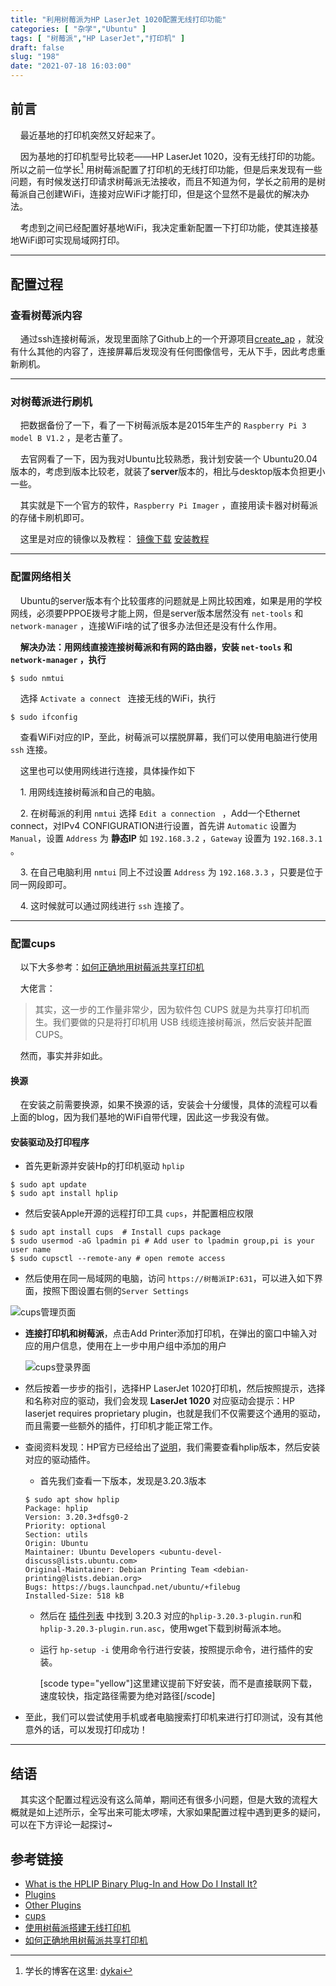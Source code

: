 ```yaml
---
title: "利用树莓派为HP LaserJet 1020配置无线打印功能"
categories: [ "杂学","Ubuntu" ]
tags: [ "树莓派","HP LaserJet","打印机" ]
draft: false
slug: "198"
date: "2021-07-18 16:03:00"
---
```


## 前言

&nbsp;&nbsp;&nbsp;&nbsp;最近基地的打印机突然又好起来了。

&nbsp;&nbsp;&nbsp;&nbsp;因为基地的打印机型号比较老——HP LaserJet 1020，没有无线打印的功能。所以之前一位学长[^1] 用树莓派配置了打印机的无线打印功能，但是后来发现有一些问题，有时候发送打印请求树莓派无法接收，而且不知道为何，学长之前用的是树莓派自己创建WiFi，连接对应WiFi才能打印，但是这个显然不是最优的解决办法。

&nbsp;&nbsp;&nbsp;&nbsp;考虑到之间已经配置好基地WiFi，我决定重新配置一下打印功能，使其连接基地WiFi即可实现局域网打印。



---



## 配置过程

### 查看树莓派内容

&nbsp;&nbsp;&nbsp;&nbsp;通过ssh连接树莓派，发现里面除了Github上的一个开源项目[create_ap](https://github.com/oblique/create_ap) ，就没有什么其他的内容了，连接屏幕后发现没有任何图像信号，无从下手，因此考虑重新刷机。



---



### 对树莓派进行刷机

&nbsp;&nbsp;&nbsp;&nbsp;把数据备份了一下，看了一下树莓派版本是2015年生产的 `Raspberry Pi 3 model B V1.2` ，是老古董了。

&nbsp;&nbsp;&nbsp;&nbsp;去官网看了一下，因为我对Ubuntu比较熟悉，我计划安装一个 Ubuntu20.04版本的，考虑到版本比较老，就装了**server**版本的，相比与desktop版本负担更小一些。

&nbsp;&nbsp;&nbsp;&nbsp;其实就是下一个官方的软件，`Raspberry Pi Imager` ，直接用读卡器对树莓派的存储卡刷机即可。

&nbsp;&nbsp;&nbsp;&nbsp;这里是对应的镜像以及教程： [镜像下载](https://ubuntu.com/download/raspberry-pi)   [安装教程](https://ubuntu.com/tutorials/how-to-install-ubuntu-desktop-on-raspberry-pi-4#1-overview)



---



### 配置网络相关

&nbsp;&nbsp;&nbsp;&nbsp;Ubuntu的server版本有个比较蛋疼的问题就是上网比较困难，如果是用的学校网线，必须要PPPOE拨号才能上网，但是server版本居然没有 `net-tools` 和 `network-manager` ，连接WiFi啥的试了很多办法但还是没有什么作用。

&nbsp;&nbsp;&nbsp;&nbsp;**解决办法：用网线直接连接树莓派和有网的路由器，安装 `net-tools` 和 `network-manager` ，执行**

```shell
$ sudo nmtui
```

&nbsp;&nbsp;&nbsp;&nbsp;选择 `Activate a connect ` 连接无线的WiFi，执行

```shell
$ sudo ifconfig
```

&nbsp;&nbsp;&nbsp;&nbsp;查看WiFi对应的IP，至此，树莓派可以摆脱屏幕，我们可以使用电脑进行使用 `ssh` 连接。

&nbsp;&nbsp;&nbsp;&nbsp;这里也可以使用网线进行连接，具体操作如下

&nbsp;&nbsp;&nbsp;&nbsp;1. 用网线连接树莓派和自己的电脑。

&nbsp;&nbsp;&nbsp;&nbsp;2. 在树莓派的利用 `nmtui` 选择 `Edit a connection ` ，Add一个Ethernet connect，对IPv4 CONFIGURATION进行设置，首先讲 `Automatic` 设置为 `Manual`，设置 `Address` 为 **静态IP** 如 `192.168.3.2` ，`Gateway` 设置为 `192.168.3.1` 。

&nbsp;&nbsp;&nbsp;&nbsp;3. 在自己电脑利用 `nmtui` 同上不过设置 `Address` 为 `192.168.3.3` ，只要是位于同一网段即可。

&nbsp;&nbsp;&nbsp;&nbsp;4. 这时候就可以通过网线进行 `ssh` 连接了。



---



### 配置cups

&nbsp;&nbsp;&nbsp;&nbsp;以下大多参考：[如何正确地用树莓派共享打印机](https://sspai.com/post/40997)

&nbsp;&nbsp;&nbsp;&nbsp;大佬言：

> 其实，这一步的工作量非常少，因为软件包 CUPS 就是为共享打印机而生。我们要做的只是将打印机用 USB 线缆连接树莓派，然后安装并配置 CUPS。

&nbsp;&nbsp;&nbsp;&nbsp;然而，事实并非如此。

#### 换源

&nbsp;&nbsp;&nbsp;&nbsp;在安装之前需要换源，如果不换源的话，安装会十分缓慢，具体的流程可以看上面的blog，因为我们基地的WiFi自带代理，因此这一步我没有做。

#### 安装驱动及打印程序

+ 首先更新源并安装Hp的打印机驱动 `hplip`

```shell
$ sudo apt update
$ sudo apt install hplip
```

+ 然后安装Apple开源的远程打印工具 `cups`，并配置相应权限

```shell
$ sudo apt install cups  # Install cups package
$ sudo usermod -aG lpadmin pi # Add user to lpadmin group,pi is your user name
$ sudo cupsctl --remote-any # open remote access 
```

+ 然后使用在同一局域网的电脑，访问 `https://树莓派IP:631`，可以进入如下界面，按照下图设置右侧的`Server Settings`

 ![cups管理页面][1]

+ **连接打印机和树莓派**，点击Add Printer添加打印机，在弹出的窗口中输入对应的用户信息，使用在上一步中用户组中添加的用户

  ![cups登录界面][2]

+ 然后按着一步步的指引，选择HP LaserJet 1020打印机，然后按照提示，选择和名称对应的驱动，我们会发现 **LaserJet 1020** 对应驱动会提示：HP laserjet requires proprietary plugin，也就是我们不仅需要这个通用的驱动，而且需要一些额外的插件，打印机才能正常工作。
+ 查阅资料发现：HP官方已经给出了[说明](https://developers.hp.com/hp-linux-imaging-and-printing/binary_plugin.html)，我们需要查看hplip版本，然后安装对应的驱动插件。

  + 首先我们查看一下版本，发现是3.20.3版本

  ```shell
  $ sudo apt show hplip 
  Package: hplip
  Version: 3.20.3+dfsg0-2
  Priority: optional
  Section: utils
  Origin: Ubuntu
  Maintainer: Ubuntu Developers <ubuntu-devel-discuss@lists.ubuntu.com>
  Original-Maintainer: Debian Printing Team <debian-printing@lists.debian.org>
  Bugs: https://bugs.launchpad.net/ubuntu/+filebug
  Installed-Size: 518 kB
  ```

  + 然后在 [插件列表](https://developers.hp.com/hp-linux-imaging-and-printing/plugins) 中找到 3.20.3 对应的`hplip-3.20.3-plugin.run`和`hplip-3.20.3-plugin.run.asc`，使用wget下载到树莓派本地。

  + 运行 `hp-setup -i` 使用命令行进行安装，按照提示命令，进行插件的安装。

    [scode type="yellow"]这里建议提前下好安装，而不是直接联网下载，速度较快，指定路径需要为绝对路径[/scode]

+ 至此，我们可以尝试使用手机或者电脑搜索打印机来进行打印测试，没有其他意外的话，可以发现打印成功！



---



## 结语

&nbsp;&nbsp;&nbsp;&nbsp;其实这个配置过程远没有这么简单，期间还有很多小问题，但是大致的流程大概就是如上述所示，全写出来可能太啰嗦，大家如果配置过程中遇到更多的疑问，可以在下方评论一起探讨~



## 参考链接

+ [What is the HPLIP Binary Plug-In and How Do I Install It?](https://developers.hp.com/hp-linux-imaging-and-printing/binary_plugin.html)
+ [Plugins](https://developers.hp.com/hp-linux-imaging-and-printing/plugins)
+ [Other Plugins](https://www.openprinting.org/download/printdriver/auxfiles/HP/plugins/)
+ [cups](https://github.com/apple/cups)
+ [使用树莓派搭建无线打印机](https://www.jianshu.com/p/d3752c584e01)
+ [如何正确地用树莓派共享打印机](https://sspai.com/post/40997)



[^1]:学长的博客在这里:	[dykai](https://tec.blog.ykai.top/)


  [1]: https://www.zzsqwq.cn/usr/uploads/2021/07/2334607761.png
  [2]: https://www.zzsqwq.cn/usr/uploads/2021/07/3556322742.png